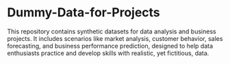 # Dummy-Data-for-Projects
This repository contains synthetic datasets for data analysis and business projects. It includes scenarios like market analysis, customer behavior, sales forecasting, and business performance prediction, designed to help data enthusiasts practice and develop skills with realistic, yet fictitious, data.
